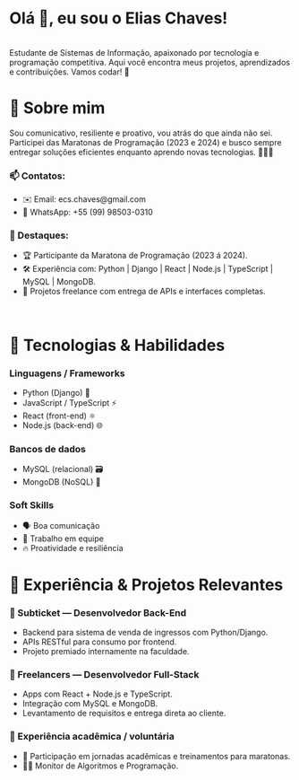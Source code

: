 <h1>Olá 👋, eu sou o Elias Chaves!</h1></br>
Estudante de Sistemas de Informação, apaixonado por tecnologia e programação competitiva. Aqui você encontra meus projetos, aprendizados e contribuições. Vamos codar! 🚀</br>

<h1>📌 Sobre mim</h1>

Sou comunicativo, resiliente e proativo, vou atrás do que ainda não sei. Participei das Maratonas de Programação (2023 e 2024) e busco sempre entregar soluções eficientes enquanto aprendo novas tecnologias. 👨‍🎓💡</br>

<h3>📫 Contatos:</h3>
<ul>
  <li>✉️ Email: ecs.chaves@gmail.com</li>
  <li>📱 WhatsApp: +55 (99) 98503-0310</li>
</ul>

<h3>🌟 Destaques:</h3>
<ul>
  <li>🏆 Participante da Maratona de Programação (2023 á 2024).</li>
  <li>🛠️ Experiência com: Python | Django | React | Node.js | TypeScript | MySQL | MongoDB.</li>
  <li>🤝 Projetos freelance com entrega de APIs e interfaces completas.</li>
</ul></br>

<h1>🚀 Tecnologias & Habilidades</h1>

<h3>Linguagens / Frameworks</h3>
<ul>
  <li>Python (Django) 🐍</li>
  <li>JavaScript / TypeScript ⚡</li>
  <li>React (front-end) ⚛️</li>
  <li>Node.js (back-end) 🌐</li>
</ul>

<h3>Bancos de dados</h3>
<ul>
  <li>MySQL (relacional) 🗃️</li>
  <li>MongoDB (NoSQL) 🍃</li>
</ul>

<h3>Soft Skills</h3>
<ul>
  <li>🗣️ Boa comunicação</li>
  <li>🤝 Trabalho em equipe</li>
  <li>🔥 Proatividade e resiliência</li>
</ul>

<h1>🧩 Experiência & Projetos Relevantes</h1>
<h3>🔹 Subticket — Desenvolvedor Back-End</h3>
<ul>
  <li>Backend para sistema de venda de ingressos com Python/Django.</li>
  <li>APIs RESTful para consumo por frontend.</li>
  <li>Projeto premiado internamente na faculdade.</li>
</ul>
<h3>🔹 Freelancers — Desenvolvedor Full-Stack</h3>
<ul>
  <li>Apps com React + Node.js e TypeScript.</li>
  <li>Integração com MySQL e MongoDB.</li>
  <li>Levantamento de requisitos e entrega direta ao cliente.</li>
</ul>
<h3>🔹 Experiência acadêmica / voluntária </h3>
<ul>
  <li>🧠 Participação em jornadas acadêmicas e treinamentos para maratonas.</li>
  <li>🧑‍🏫 Monitor de Algoritmos e Programação.</li>
</ul>

